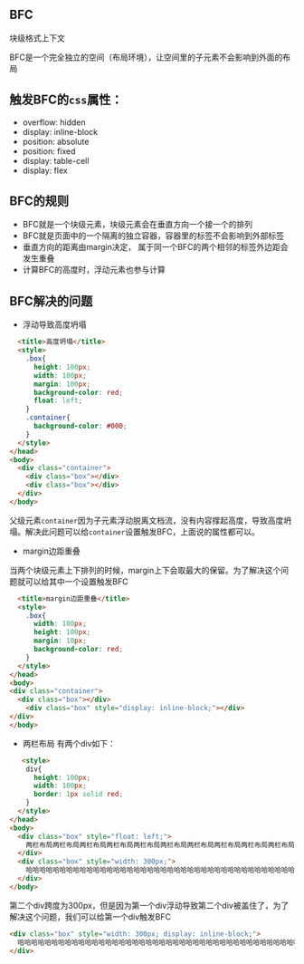 ## BFC
块级格式上下文

BFC是一个完全独立的空间（布局环境），让空间里的子元素不会影响到外面的布局

## 触发BFC的`css`属性：
- overflow: hidden
- display: inline-block
- position: absolute
- position: fixed
- display: table-cell
- display: flex

## BFC的规则
- BFC就是一个块级元素，块级元素会在垂直方向一个接一个的排列
- BFC就是页面中的一个隔离的独立容器，容器里的标签不会影响到外部标签
- 垂直方向的距离由margin决定， 属于同一个BFC的两个相邻的标签外边距会发生重叠
- 计算BFC的高度时，浮动元素也参与计算

## BFC解决的问题
- 浮动导致高度坍塌

```html
  <title>高度坍塌</title>
  <style>
    .box{
      height: 100px;
      width: 100px;
      margin: 100px;
      background-color: red;
      float: left;
    }
    .container{
      background-color: #000;
    }
  </style>
</head>
<body>
  <div class="container">
    <div class="box"></div>
    <div class="box"></div>
  </div>
</body>
```
父级元素`container`因为子元素浮动脱离文档流，没有内容撑起高度，导致高度坍塌。解决此问题可以给`container`设置触发BFC，上面说的属性都可以。

- margin边距重叠

当两个块级元素上下排列的时候，margin上下会取最大的保留。为了解决这个问题就可以给其中一个设置触发BFC
```html
  <title>margin边距重叠</title>
  <style>
    .box{
      width: 100px;
      height: 100px;
      margin: 10px;
      background-color: red;
    }
  </style>
</head>
<body>
<div class="container">
  <div class="box"></div>
    <div class="box" style="display: inline-block;"></div>
</div>
</body>
```

- 两栏布局
有两个div如下：
```html
   <style>
    div{
      height: 100px;
      width: 100px;
      border: 1px solid red;
    }
  </style>
</head>
<body>
  <div class="box" style="float: left;">
    两栏布局两栏布局两栏布局两栏布局两栏布局两栏布局两栏布局两栏布局两栏布局两栏布局两栏布局两栏布局两栏布局
  </div>
  <div class="box" style="width: 300px;">
    哈哈哈哈哈哈哈哈哈哈哈哈哈哈哈哈哈哈哈哈哈哈哈哈哈哈哈哈哈哈哈哈哈哈哈哈哈哈哈哈哈哈哈哈哈哈哈哈哈哈哈哈哈哈哈哈哈哈
  </div>
</body>
```
第二个div跨度为300px，但是因为第一个div浮动导致第二个div被盖住了，为了解决这个问题，我们可以给第一个div触发BFC
```html
<div class="box" style="width: 300px; display: inline-block;">
  哈哈哈哈哈哈哈哈哈哈哈哈哈哈哈哈哈哈哈哈哈哈哈哈哈哈哈哈哈哈哈哈哈哈哈哈哈哈哈哈哈哈哈哈哈哈哈哈哈哈哈哈哈哈哈哈哈哈
</div>
```
